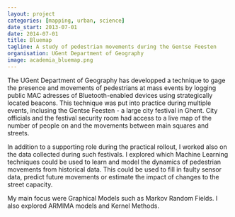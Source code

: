 ```yaml
---
layout: project
categories: [mapping, urban, science]
date_start: 2013-07-01
date: 2014-07-01
title: Bluemap
tagline: A study of pedestrian movements during the Gentse Feesten
organisation: UGent Department of Geography
image: academia_bluemap.png
---
```

The UGent Department of Geography has developped a technique to gage the presence and movements of pedestrians at mass events by logging public MAC adresses of Bluetooth-enabled devices using strategically located beacons. This technique was put into practice during multiple events, inclusing the Gentse Feesten - a large city festival in Ghent. City officials and the festival security room had access to a live map of the number of people on and the movements between main squares and streets.

In addition to a supporting role during the practical rollout, I worked also on the data collected during such festivals. I explored which Machine Learning techniques could be used to learn and model the dynamics of pedestrian movements from historical data. This could be used to fill in faulty sensor data, predict future movements or estimate the impact of changes to the street capacity.

My main focus were Graphical Models such as Markov Random Fields. I also explored ARMIMA models and Kernel Methods.